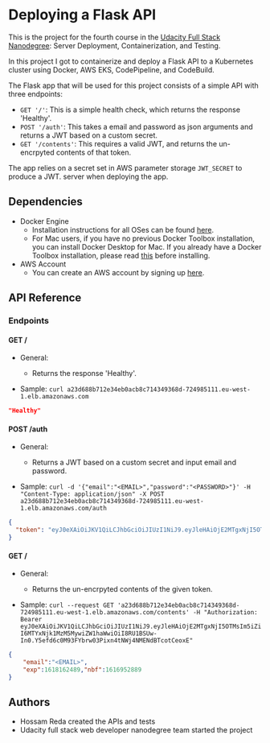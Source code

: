 # Deploying a Flask API

This is the project for the fourth course in the [Udacity Full Stack Nanodegree](https://www.udacity.com/course/full-stack-web-developer-nanodegree--nd004): Server Deployment, Containerization, and Testing.

In this project I got to containerize and deploy a Flask API to a Kubernetes cluster using Docker, AWS EKS, CodePipeline, and CodeBuild.

The Flask app that will be used for this project consists of a simple API with three endpoints:

- `GET '/'`: This is a simple health check, which returns the response 'Healthy'. 
- `POST '/auth'`: This takes a email and password as json arguments and returns a JWT based on a custom secret.
- `GET '/contents'`: This requires a valid JWT, and returns the un-encrpyted contents of that token. 

The app relies on a secret set in AWS parameter storage `JWT_SECRET` to produce a JWT.  server when deploying the app.

## Dependencies

- Docker Engine
    - Installation instructions for all OSes can be found [here](https://docs.docker.com/install/).
    - For Mac users, if you have no previous Docker Toolbox installation, you can install Docker Desktop for Mac. If you already have a Docker Toolbox installation, please read [this](https://docs.docker.com/docker-for-mac/docker-toolbox/) before installing.
 - AWS Account
     - You can create an AWS account by signing up [here](https://aws.amazon.com/#).
     
## API Reference
### Endpoints

#### GET /

- General: 
  - Returns the response 'Healthy'.

- Sample:  `curl a23d688b712e34eb0acb8c714349368d-724985111.eu-west-1.elb.amazonaws.com`

```json
"Healthy"
```

#### POST /auth

- General:
  - Returns a JWT based on a custom secret and input email and password.

- Sample: `curl -d '{"email":"<EMAIL>","password":"<PASSWORD>"}' -H "Content-Type: application/json" -X POST a23d688b712e34eb0acb8c714349368d-724985111.eu-west-1.elb.amazonaws.com/auth`

```json
{
  "token": "eyJ0eXAiOiJKV1QiLCJhbGciOiJIUzI1NiJ9.eyJleHAiOjE2MTgxNjI5OTMsIm5iZiI6MTYxNjk1MzM5MywiZW1haWwiOiI8RU1BSUw-In0.Y5efd6c0M93FYbrw03Pixn4tNWj4NMENdBTcotCeoxE"
}
```

#### GET /

- General: 
  - Returns the un-encrpyted contents of the given token.

- Sample:  `curl --request GET 'a23d688b712e34eb0acb8c714349368d-724985111.eu-west-1.elb.amazonaws.com/contents' -H "Authorization: Bearer eyJ0eXAiOiJKV1QiLCJhbGciOiJIUzI1NiJ9.eyJleHAiOjE2MTgxNjI5OTMsIm5iZiI6MTYxNjk1MzM5MywiZW1haWwiOiI8RU1BSUw-In0.Y5efd6c0M93FYbrw03Pixn4tNWj4NMENdBTcotCeoxE"`

```json
{
    "email":"<EMAIL>",
    "exp":1618162489,"nbf":1616952889
}
```

## Authors
- Hossam Reda created the APIs and tests
- Udacity full stack web developer nanodegree team started the project
